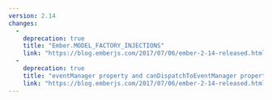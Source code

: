 ```yaml
---
version: 2.14
changes:
  -
    deprecation: true
    title: "Ember.MODEL_FACTORY_INJECTIONS"
    link: "https://blog.emberjs.com/2017/07/06/ember-2-14-released.html"
  -
    deprecation: true
    title: "eventManager property and canDispatchToEventManager property"
    link: "https://blog.emberjs.com/2017/07/06/ember-2-14-released.html"
---
```

